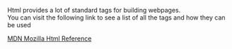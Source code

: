 Html provides a lot of standard tags for building webpages.  
You can visit the following link to see a list of all the tags and how they can be used

[MDN Mozilla Html Reference](https://developer.mozilla.org/en-US/docs/Web/HTML/Element)
